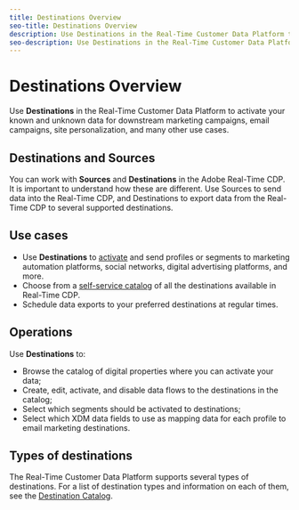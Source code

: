 ```yaml
---
title: Destinations Overview
seo-title: Destinations Overview
description: Use Destinations in the Real-Time Customer Data Platform to activate your known and unknown data for downstream marketing campaigns, email campaigns, site personalization, and many other use cases.
seo-description: Use Destinations in the Real-Time Customer Data Platform to activate your known and unknown data for downstream marketing campaigns, email campaigns, site personalization, and many other use cases.
---
```


# Destinations Overview

Use **Destinations** in the Real-Time Customer Data Platform to activate your known and unknown data for downstream marketing campaigns, email campaigns, site personalization, and many other use cases.

## Destinations and Sources

You can work with **Sources** and **Destinations** in the Adobe Real-Time CDP. It is important to understand how these are different. Use Sources to send data into the Real-Time CDP, and Destinations to export data from the Real-Time CDP to several supported destinations.

## Use cases

* Use **Destinations** to [activate](/help/rtcdp/destinations/activate-destinations.md) and send profiles or segments to marketing automation platforms, social networks, digital advertising platforms, and more.
* Choose from a [self-service catalog](/help/rtcdp/destinations/destinations-catalog.md) of all the destinations available in Real-Time CDP.
* Schedule data exports to your preferred destinations at regular times.

## Operations

Use **Destinations** to:
* Browse the catalog of digital properties where you can activate your data;
* Create, edit, activate, and disable data flows to the destinations in the catalog;
* Select which segments should be activated to destinations;
* Select which XDM data fields to use as mapping data for each profile to email marketing destinations.

## Types of destinations

The Real-Time Customer Data Platform supports several types of destinations. For a list of destination types and information on each of them, see the [Destination Catalog](/help/rtcdp/destinations/destinations-catalog.md).